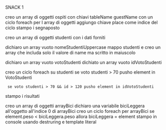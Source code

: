 SNACK 1
<!-- Dwayne Johnson ci ha chiesto di creare i segnaposto per il tavolo degli invitati alla sua mega festa vip.
Ci ha lasciato il nome del tavolo ("Tavolo Vip") e la lista degli invitati in ordine di posto:
[ 'Brad Pitt', 'Johnny Depp', 'Lady Gaga', 'Cristiano Ronaldo', 'Georgina Rodriguez', 'Chiara Ferragni',  'George Clooney', 'Amal Clooney', 'Fedez', 'Amadeus', 'Fiorello']
Ma  la tipografia per stampare il tutto vuole che le mandiamo una lista di ospiti in un formato specifico, per cui dobbiamo fare in modo che ogni ospite sia un oggetto letterale javascript che ha come proprietà:
nome del tavolo (tableName),
nome dell'ospite (guestName),
posto occupato (place),
Generiamo e stampiamo in console la lista per i segnaposto. -->

creo un array di oggetti ospiti con chiavi tableName guestName
con un ciclo foreach per l array di oggetti 
    aggiungo chiave place come indice del ciclo 
stampo i segnaposto

<!-- SNACK 2
Abbiamo un elenco degli studenti di una facoltà, identificati da id, Nome e somma totale dei loro voti di esame...
1. Per preparare l'aula di un nuovo corso, dobbiamo stampare le targhe col nome degli studenti: creare una lista contenente il loro nome tutto in maiuscolo, ad esempio (Marco della Rovere => MARCO DELLA ROVERE);
2. Dobbiamo creare una lista di tutti gli studenti che hanno un totale di voti superiore a 70
3. Dobbiamo creare una lista di tutti gli studenti che hanno un totale di voti superiore a 70 e id superiore a 120
Buon pomeriggio e buon lavoro !!! :faccia_nerd:
Questo è l'elenco degli studenti:
Id  Name                Grades
213 Giuseppina della Rovere 78
110 Paola Cortellessa       96
250 Andrea Mantegna         48
145 Gaia Borromini          74
196 Luigi Grimaldello       68
102 Piero della Francesca   50
120 Francesca da Polenta    84 -->

creo un array di oggetti studenti con i dati forniti

dichiaro un array vuoto nomeStudentiUppercase mappo studenti e creo un array che includa solo il valore di name ma scritto in maiuscolo

dichiaro un array vuoto votoStudenti
dichiato un array vuoto idVotoStudenti

creo un ciclo foreach su studenti 
     se voto studenti > 70 pusho element in VotoStudenti

     se voto studenti > 70 && id > 120 pusho element in idVotoStudenti

stampo i risultati

<!-- SNACK 3
Creare un array di oggetti:
Ogni oggetto descriverà una bici da corsa con le seguenti proprietà: nome e peso.
Stampare in console la bici con peso minore utilizzando destructuring e template literal -->

creo un array di oggetti arrayBici 
dichiaro una variabile biciLeggera all'oggetto all'indice 0 di arrayBici
creo un ciclo foreach per arrayBici
     se element.peso < biciLeggera.peso allora biciLeggera = element
stampo in console usando destruring e template literal